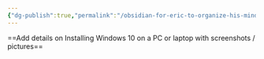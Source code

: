 ```yaml
---
{"dg-publish":true,"permalink":"/obsidian-for-eric-to-organize-his-mind/assets-and-devices/device-maintenance/installing-windows-10-on-a-pc-or-laptop/"}
---
```


==Add details on Installing Windows 10 on a PC or laptop with screenshots / pictures==